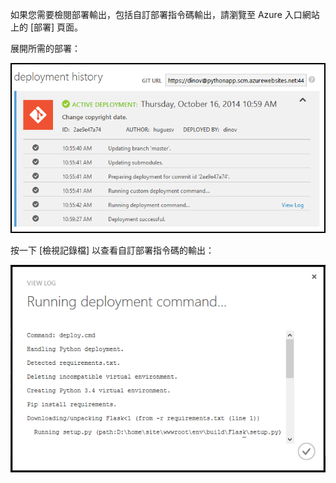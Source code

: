 如果您需要檢閱部署輸出，包括自訂部署指令碼輸出，請瀏覽至 Azure 入口網站上的 [部署] 頁面。

展開所需的部署：

![](./media/web-sites-python-troubleshoot-deployment/portal-deployment-history.png)

按一下 [檢視記錄檔] 以查看自訂部署指令碼的輸出：

![](./media/web-sites-python-troubleshoot-deployment/portal-deployment-log.png)

<!---HONumber=August15_HO6-->